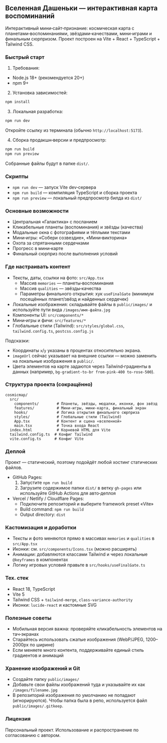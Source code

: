 ## Вселенная Дашеньки — интерактивная карта воспоминаний

Интерактивный мини‑сайт‑признание: космическая карта с планетами‑воспоминаниями, звёздами‑качествами, мини‑играми и финальным сюрпризом. Проект построен на Vite + React + TypeScript + Tailwind CSS.

### Быстрый старт

1) Требования:
- Node.js 18+ (рекомендуется 20+)
- npm 9+

2) Установка зависимостей:

```bash
npm install
```

3) Локальная разработка:

```bash
npm run dev
```

Откройте ссылку из терминала (обычно `http://localhost:5173`).

4) Сборка продакшн‑версии и предпросмотр:

```bash
npm run build
npm run preview
```

Собранные файлы будут в папке `dist/`.

### Скрипты

- `npm run dev` — запуск Vite dev‑сервера
- `npm run build` — компиляция TypeScript и сборка проекта
- `npm run preview` — локальный предпросмотр билда из `dist/`

### Основные возможности

- Центральная «Галактика» с посланием
- Кликабельные планеты (воспоминания) и звёзды (качества)
- Модальные окна с фотографиями и тёплыми текстами
- Мини‑игры: «Собери созвездие», «Мини‑викторина»
- Охота за спрятанными сердечками
- Прогресс в мини‑карте
- Финальный сюрприз после выполнения условий

### Где настраивать контент

- Тексты, даты, ссылки на фото: `src/App.tsx`
  - Массив `memories` — планеты‑воспоминания
  - Массив `qualities` — звёзды‑качества
  - Параметры финального открытия: хук `useFinalGate` (минимум посещённых планет/звёзд и найденных сердечек)
- Локальные изображения: складывайте файлы в `public/images/` и используйте пути вида `/images/имя-файла.jpg`
- Компоненты UI: `src/components/*`
- Мини‑игры и фичи: `src/features/*`
- Глобальные стили (Tailwind): `src/styles/global.css`, `tailwind.config.ts`, `postcss.config.js`

Подсказки:
- Координаты `x`/`y` указаны в процентах относительно экрана.
- `imageUrl` сейчас указывает на внешние ссылки — можно заменить на локальные изображения в `public/`.
- Цвета элементов на карте задаются через Tailwind‑градиенты в данных (например, `bg-gradient-to-br from-pink-400 to-rose-500`).

### Структура проекта (сокращённо)

```
cosmicmap/
  src/
    components/        # Планеты, звёзды, модалки, иконки, фон звёзд
    features/          # Мини‑игры, мини‑карта, финальный экран
    hooks/             # Логика открытия финального сюрприза
    styles/            # Глобальные стили (Tailwind)
    App.tsx            # Контент и сцена «вселенной»
    main.tsx           # Точка входа React
  index.html           # Корневой HTML для Vite
  tailwind.config.ts  # Конфиг Tailwind
  vite.config.ts      # Конфиг Vite
```

### Деплой

Проект — статический, поэтому подойдёт любой хостинг статических файлов.

- GitHub Pages:
  1. Запустите `npm run build`
  2. Загрузите содержимое папки `dist/` в ветку `gh-pages` или используйте GitHub Actions для авто‑деплоя
- Vercel / Netlify / Cloudflare Pages:
  - Подключите репозиторий и выберите framework preset «Vite»
  - Build command: `npm run build`
  - Output directory: `dist`

### Кастомизация и доработки

- Тексты и фото меняются прямо в массивах `memories` и `qualities` в `src/App.tsx`
- Иконки: см. `src/components/Icons.tsx` (можно расширять)
- Анимации: добавляются классами Tailwind и через локальные `@keyframes` в компонентах
- Логику игровых условий правьте в `src/hooks/useFinalGate.ts`

### Тех. стек

- React 18, TypeScript
- Vite 5
- Tailwind CSS + `tailwind-merge`, `class-variance-authority`
- Иконки: `lucide-react` и кастомные SVG

### Полезные советы

- Мобильная версия важна: проверяйте кликабельность элементов на тач‑экранах
- Старайтесь использовать сжатые изображения (WebP/JPEG, 1200–2000px по ширине)
- Если меняете много контента, поддерживайте единый стиль градиентов и анимаций

### Хранение изображений и Git

- Создайте папку `public/images/`
- Добавьте свои файлы изображений туда и указывайте их как `/images/filename.jpg`
- В репозиторий изображения по умолчанию не попадают (игнорируются). Чтобы папка была в репо, используется файл `public/images/.gitkeep`.

### Лицензия

Персональный проект. Использование и распространение по согласованию с автором.


